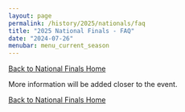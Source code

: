 ```yaml
---
layout: page
permalink: /history/2025/nationals/faq
title: "2025 National Finals - FAQ"
date: "2024-07-26"
menubar: menu_current_season
---
```


<a href="{% link _pages/history/2025/nationals/index.md %}" class="button is-primary">Back to National Finals Home</a>

More information will be added closer to the event.

<!-- ### What is available if I am flying to Dallas?

There are two major airports in the Dallas-Fort Worth metroplex. [Dallas Love Field \(DAL\)](https://maps.app.goo.gl/yDUgzxnx6xjMq9xDA) is close to the Hyatt Regency and is a hub for Southwest Airlines. [Dallas Fort Worth International Airport \(DFW\)](https://maps.app.goo.gl/7t26htsKBrAiZk3F6) is one of the largest airports in the world, a hub for American Airlines, and is [about a 20-30 minute drive](https://maps.app.goo.gl/3eBzcSyChbV5QR5PA).

If you are flying into Love Field and aren’t planning on renting cars or vans during the tournament, you can take the light rail service from the airport to Union Station via DART, Dallas Area Rapid Transit. It’s only $2.50 each way. Rail transit is also available from DFW. Go to [https://www.dart.org/guide/transit-and-use/rail/travelling-to-and-from-dallas-love-field-airport](https://www.dart.org/guide/transit-and-use/rail/travelling-to-and-from-dallas-love-field-airport) for more information.

### What makes the Hyatt Regency Hotel in Dallas a little different than most?

We did our National Bible Quiz Finals back at the Hyatt Regency in 2011. Since then, the hotel has had a complete remodel. It also is cashless for all the services there including paying for the hotel room, the three restaurants, coffee shop/café, and gift shop. The only cash needed is for tips for the bellhops and housekeeping (church groups often have a reputation as poor tippers, so please do all you can to dispel that notion) and off-property spending.

### What is the cost of the National Finals for quizzers and coaches in 2024?

Coach and quizzer registration remains the same for the fourth year in a row at $195. Registration includes Saturday’s ice cream fellowship, lunches (Monday-Thursday), Thursday night fellowship and food, Friday’s formal banquet, Welcome bags, finals program, T-shirt, lanyard and more. (This is heavily subsidized by the generous sponsors of this year’s National Finals!!)
The Hyatt Regency hotel cost is $139 for up to four people in a room (regular rate $201). Discounted parking at $10 per day (regular rate $22).

### What are some activities to do in Dallas besides the actual BQ event?

-   If you have never gone up the Reunion Tower to view the city, you must go up. It is right next door. There is a cost, but it is well worth the experience. Reunion Tower is a famous symbol of the city — for years it was seen in a fly-by shot in the introduction of the TV series “Dallas” (remember J.R. Ewing?). If you like baseball, the Texas Rangers have a homestand for the full week of National Finals at Globe Life Field in nearby Arlington, which is roughly halfway between Dallas and Fort Worth.

Other places of interest:

-   The Sixth Floor Museum at Dealey Plaza, the site in the former Texas School Book Depository where Lee Harvey Oswald perched to shoot and kill President John F. Kennedy, is about a quarter mile away.
-   The Dallas Zoo is 2.2 miles away.
-   Six Flags over Texas theme park is 15 miles away in Arlington.
-   The George W. Bush Presidential Center details the life and times of the 43rd President of the United States, including a replica of the Oval Office and items from the wreckage of the World Trade Center after its destruction on 9/11. It’s on the campus of Southern Methodist University, about six miles north of the Hyatt Regency.

### What’s this about toll roads in Dallas?

If you will be doing much driving in and around the Dallas-Fort Worth Metroplex, you are likely to encounter toll roads. Almost all of them are cashless. If you come from the Northeast or Midwest with your own vehicle, there’s a good chance you already have an EZ-Pass — but it doesn’t work in Texas, which uses its own systems. If you are renting a vehicle, your rental agency has options to handle tolls, but they may be more costly. The best option is to set your GPS to avoid toll roads (Google Maps can be set for that). If you can’t or it’s too inconvenient, check this out: [https://tapnpay.info/txhub](https://tapnpay.info/txhub)

### Are there places to eat near the hotel?

Hyatt Regency Dallas has three restaurants on the property, including Crown Block at the top of Reunion Tower; it’s expensive and there’s a Sunday-best dress code, plus online reviews are mediocre. Parrino’s (expensive) serves Italian food and Centennial (moderately priced) specializes in Texas fare. Away from the hotel but within walking distance:

-   Cindy’s NY Deli and Restaurant (breakfast and lunch only), just northeast of the Hyatt and Union Station
-   Texas Spice in the Omni Hotel, “farm to market” with local ingredients and rated four stars by Yelp, about two blocks east of hotel
-   The Owner’s Box, sports pub next to Omni that opens at 3 p.m., moderate prices
-   In-N-Out Burger, which has branched out from its California-Nevada roots (headed for Tennessee next), great burgers and fries cheap and about five miles northwest of the hotel. There are also three Subway stores within three blocks of the hotel
-   Record Grill, a hole-in-the-wall, cash-only comfort food joint that gets 4½ stars on Google, is about three blocks away and next to Dealey Plaza (breakfast and lunch only, closes at 2 p.m.)

### I’ve heard we should come into National Finals based on the time zone where we live.

There is some merit to that. Let’s say the National Finals is in Florida and you are on the West Coast. The time for quizzing is 8:30 A.M. every morning.  That would be 5:30 A.M. body time for your team. Think about quizzing at 3-5 p.m. Your team will be very tired. It was just the opposite when we were in California and we started at 8:30 a.m., it was already 11:30 for the East Coast teams. So at 4 p.m. in California it would be 7 for the east coast teams. You work hard all year! A day or two earlier to get the body adjusted is not that much more expensive in light of eternity.

### What should I expect when I arrive?

This largely depends on what day you arrive and the time zone you are coming from, as well as your budget. Some teams start arriving on Wednesday and Thursday. We have no official meetings or rooms available for practice at this time. Those teams just find a quiet place to study or practice, and then relax or go sightsee. On Friday afternoon, we are hoping to have one or two quiz rooms available for practice, with more quiz rooms available on Saturday. Registration opens at 6:00 p.m. and the new coaches’ orientation is at 7:15. At 8:00 we will have the Ice Cream Social for everyone to fellowship.

### What’s the Senior Shootout after the Sunday morning service?

We have all our senior quizzers, either quizzing on a team or in the Individual Tournament, come to the front of the room. They are seated at tables facing the audience and the multiple quiz boxes have all been linked together. We normally average 26-32 seniors going for the questions over the material we are quizzing on. Every question is worth a gift card or cash and in some instances both. At last year’s Senior Shoot-Out, one quizzer earned $180.00 in cash and gift cards.

### Is there an opportunity for a quizzer to minister in Fine Arts categories at National Finals?

Absolutely. Those that would like to share a 5- to 7-minute devotion, sing, play an instrument, drama or minister on the worship team contact Bernie Elliot at [ElliotBQ@gmail.com](mailto:ElliotBQ@gmail.com)

### What’s new in Adult Quizzing this year?

After all the Teen Bible quizzing is completed, on Thursday we have traditionally done adult quizzing. This year the Veteran Division will quiz over James chapters 1-5. The Fun/Novice Division will quiz over James chapters 1-2. The quizzers will be the quizmasters and judges. Seniors who competed at their last National Finals will have first choice for a position to officiate. Before we do the Adult quizzing, we will do an Adult Quoting Bee over James Chapter 1. There will be two groups. Ages 18-39 and the other group will be 40 years old and up. The registration for Adult Quiz will be on site and 100% of the fees goes into the BQ Scholarship Fund. -->

<a href="{% link _pages/history/2025/nationals/index.md %}" class="button is-primary">Back to National Finals Home</a>

